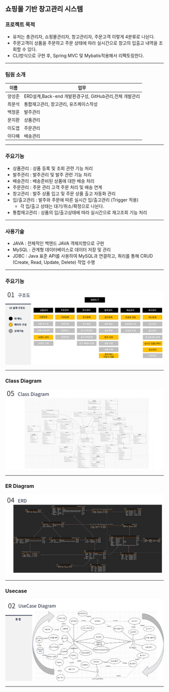 
<h2>쇼핑몰 기반 창고관리 시스템</h2>

<h3>프로젝트 목적</h3>
<ul>
<li>유저는 총관리자, 쇼핑몰관리자, 창고관리자, 주문고객 이렇게 4분류로 나뉜다.</li>
<li>주문고객이 상품을 주문하고 주문 상태에 따라 실시간으로 창고의 입출고 내역을 조회할 수 있다.</li>
<li>CLI방식으로 구현 후, Spring MVC 및 Mybatis적용해서 리펙토링한다. </li>
</ul>

---
<h3>팀원 소개</h3>

| 이름 |                                                                      업무 |
| --- | --- |
| 양성준  | ERD설계,Back-end 개발환경구성, GitHub관리,전체 개발관리  |
| 최문석  | 통합재고관리, 창고관리, 유즈케이스작성  |
| 백정훈 | 발주관리 |
| 문지환 | 상품관리 |
| 이도엽 | 주문관리 |
| 이다혜 | 배송관리 |

---
<h3>주요기능</h3>

- 상품관리 : 상품 등록 및 조회 관련 기능 처리
- 발주관리 : 발주관리 및 발주 관련 기능 처리
- 배송관리 : 배송준비된 상품에 대한 배송 처리
- 주문관리 : 주문 관리 고객 주문 처리 및 배송 연계
- 창고관리 : 발주 상품 입고 및 주문 상품 출고 자동화 관리
- 입/출고관리 : 발주와 주문에 따른 실시간 입/출고관리 (Trigger 적용)
  - 각 입/출고 상태는 대기/취소/확정으로 나뉜다.
- 통합재고관리 : 상품의 입/출고상태에 따라 실시간으로 재고조회 기능 처리

---

### 사용기술

- JAVA : 전체적인 백엔드 JAVA 객체지향으로 구현
- MySQL : 관계형 데이터베이스로 데이터 저장 및 관리
- JDBC : Java 표준 API를 사용하여 MySQL과 연결하고, 쿼리를 통해 CRUD (Create, Read, Update, Delete) 작업 수행

---
### 주요기능 
![Class Diagram](src/image/주요기능.png)

---
### Class Diagram
![Class Diagram](src/image/Class다이어그램.png)

---
### ER Diagram
![ERDiagram](src/image/ER다이어그램.png)

---
### Usecase
![Usecase](src/image/유즈케이스.png)

---
